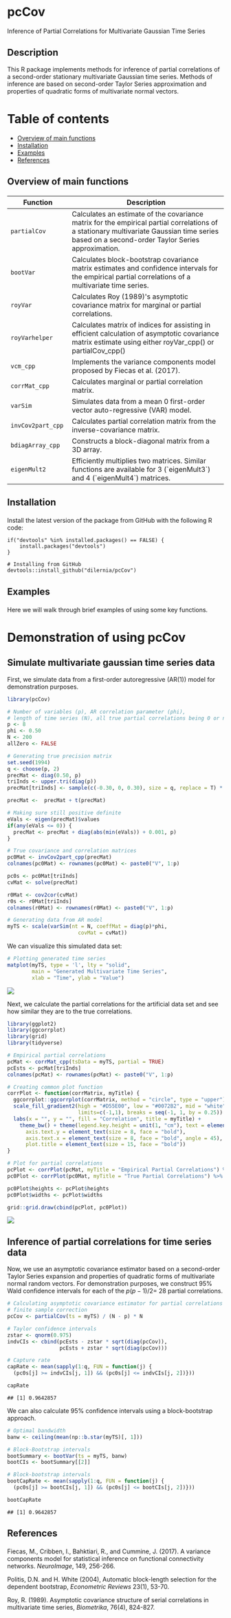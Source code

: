 # pcCov

Inference of Partial Correlations for Multivariate Gaussian Time Series

## Description

This R package implements methods for inference of partial correlations of a second-order stationary multivariate Gaussian time series. Methods of inference are based on second-order Taylor Series approximation and properties of quadratic forms of multivariate normal vectors.

</p>

# Table of contents

  - [Overview of main functions](#overview-main)
  - [Installation](#install)
  - [Examples](#examples)
  - [References](#refs)

<h2 id="overview-main">

Overview of main functions

</h2>

<table>
<colgroup>
<col style="width: 28%" />
<col style="width: 71%" />
</colgroup>
<thead>
<tr class="header">
<th>Function</th>
<th>Description</th>
</tr>
</thead>
<tbody>
<tr class="even">
<td><code>partialCov</code></td>
<td>Calculates an estimate of the covariance matrix for the empirical partial correlations of a stationary multivariate Gaussian time series based on a second-order Taylor Series approximation.</td>
</tr>
<tr class="odd">
<td><code>bootVar</code></td>
<td>Calculates block-bootstrap covariance matrix estimates and confidence intervals for the empirical partial correlations of a multivariate time series.</td>
</tr>
<tr class="even">
<td><code>royVar</code></td>
<td>Calculates Roy (1989)'s asymptotic covariance matrix for marginal or partial correlations.</td>
</tr>
<tr class="odd">
<td><code>royVarhelper</code></td>
<td>Calculates matrix of indices for assisting in efficient calculation of asymptotic covariance matrix estimate using either royVar_cpp() or partialCov_cpp()</td>
</tr>
<tr class="even">
<td><code>vcm_cpp</code></td>
<td>Implements the variance components model proposed by Fiecas et al. (2017).</td>
</tr>
<tr class="odd">
<td><code>corrMat_cpp</code></td>
<td>Calculates marginal or partial correlation matrix.</td>
</tr>
<tr class="even">
<td><code>varSim</code></td>
<td>Simulates data from a mean 0 first-order vector auto-regressive (VAR) model.</td>
</tr>
<tr class="odd">
<td><code>invCov2part_cpp</code></td>
<td>Calculates partial correlation matrix from the inverse-covariance matrix.</td>
</tr>
<tr class="even">
<td><code>bdiagArray_cpp</code></td>
<td>Constructs a block-diagonal matrix from a 3D array.</td>
</tr>
<tr class="odd">
<td><code>eigenMult2</code></td>
<td>Efficiently multiplies two matrices. Similar functions are available for 3 (`eigenMult3`) and 4 (`eigenMult4`) matrices.</td>
</tr>
</tbody>
</table>

<h2 id="install">

Installation

</h2>

Install the latest version of the package from GitHub with the following R code:

    if("devtools" %in% installed.packages() == FALSE) {
        install.packages("devtools")
    }
    
    # Installing from GitHub
    devtools::install_github("dilernia/pcCov")

<h2 id="examples">

Examples

</h2>

Here we will walk through brief examples of using some key functions.

Demonstration of using pcCov
================

## Simulate multivariate gaussian time series data

First, we simulate data from a first-order autoregressive (AR(1)) model
for demonstration purposes.

``` r
library(pcCov)

# Number of variables (p), AR correlation parameter (phi), 
# length of time series (N), all true partial correlations being 0 or not (allZero)
p <- 8
phi <- 0.50
N <- 200
allZero <- FALSE

# Generating true precision matrix
set.seed(1994)
q <- choose(p, 2)
precMat <- diag(0.50, p)
triInds <- upper.tri(diag(p))
precMat[triInds] <- sample(c(-0.30, 0, 0.30), size = q, replace = T) * (!allZero)

precMat <-  precMat + t(precMat)

# Making sure still positive definite
eVals <- eigen(precMat)$values
if(any(eVals <= 0)) {
  precMat <- precMat + diag(abs(min(eVals)) + 0.001, p)
}

# True covariance and correlation matrices
pc0Mat <- invCov2part_cpp(precMat)
colnames(pc0Mat) <- rownames(pc0Mat) <- paste0("V", 1:p)

pc0s <- pc0Mat[triInds]
cvMat <- solve(precMat)

r0Mat <- cov2cor(cvMat)
r0s <- r0Mat[triInds]
colnames(r0Mat) <- rownames(r0Mat) <- paste0("V", 1:p)

# Generating data from AR model
myTS <- scale(varSim(nt = N, coeffMat = diag(p)*phi, 
                       covMat = cvMat))
```

We can visualize this simulated data set:

``` r
# Plotting generated time series
matplot(myTS, type = 'l', lty = "solid", 
        main = "Generated Multivariate Time Series",
        xlab = "Time", ylab = "Value")
```

<img src="pcCov-Demo_files/figure-gfm/unnamed-chunk-2-1.png" style="display: block; margin: auto;" />

Next, we calculate the partial correlations for the artificial data set
and see how similar they are to the true correlations.

``` r
library(ggplot2)
library(ggcorrplot)
library(grid)
library(tidyverse)

# Empirical partial correlations
pcMat <- corrMat_cpp(tsData = myTS, partial = TRUE)
pcEsts <- pcMat[triInds]
colnames(pcMat) <- rownames(pcMat) <- paste0("V", 1:p)

# Creating common plot function
corrPlot <- function(corrMatrix, myTitle) {
  ggcorrplot::ggcorrplot(corrMatrix, method = "circle", type = "upper") + 
  scale_fill_gradient2(high = "#D55E00", low = "#0072B2", mid = "white",
                       limits=c(-1,1), breaks = seq(-1, 1, by = 0.25)) + 
  labs(x = "", y = "", fill = "Correlation", title = myTitle) + 
    theme_bw() + theme(legend.key.height = unit(1, "cm"), text = element_text(face = "bold"),
      axis.text.y = element_text(size = 8, face = "bold"),
      axis.text.x = element_text(size = 8, face = "bold", angle = 45),
      plot.title = element_text(size = 15, face = "bold"))
}

# Plot for partial correlations
pcPlot <- corrPlot(pcMat, myTitle = "Empirical Partial Correlations") %>% ggplot2::ggplotGrob()
pc0Plot <- corrPlot(pc0Mat, myTitle = "True Partial Correlations") %>% ggplot2::ggplotGrob()

pc0Plot$heights <- pcPlot$heights
pc0Plot$widths <- pcPlot$widths

grid::grid.draw(cbind(pcPlot, pc0Plot))
```

<img src="pcCov-Demo_files/figure-gfm/unnamed-chunk-3-1.png" style="display: block; margin: auto;" />

## Inference of partial correlations for time series data

Now, we use an asymptotic covariance estimator based on a second-order
Taylor Series expansion and properties of quadratic forms of
multivariate normal random vectors. For demonstration purposes, we
construct 95% Wald confidence intervals for each of the *p*(*p* − 1)/2=
28 partial correlations.

``` r
# Calculating asymptotic covariance estimator for partial correlations w/
# finite sample correction
pcCov <- partialCov(ts = myTS) / (N - p) * N

# Taylor confidence intervals
zstar <- qnorm(0.975)
indvCIs <- cbind(pcEsts - zstar * sqrt(diag(pcCov)), 
                 pcEsts + zstar * sqrt(diag(pcCov)))

# Capture rate
capRate <- mean(sapply(1:q, FUN = function(j) {
  (pc0s[j] >= indvCIs[j, 1]) && (pc0s[j] <= indvCIs[j, 2])}))

capRate
```

    ## [1] 0.9642857

We can also calculate 95% confidence intervals using a block-bootstrap
approach.

``` r
# Optimal bandwidth
banw <- ceiling(mean(np::b.star(myTS)[, 1]))

# Block-Bootstrap intervals
bootSummary <- bootVar(ts = myTS, banw)
bootCIs <- bootSummary[[2]]

# Block-bootstrap intervals
bootCapRate <- mean(sapply(1:q, FUN = function(j) {
  (pc0s[j] >= bootCIs[j, 1]) && (pc0s[j] <= bootCIs[j, 2])}))

bootCapRate
```

    ## [1] 0.9642857

<h2 id="refs">

References

</h2>

Fiecas, M., Cribben, I., Bahktiari, R., and Cummine, J. (2017). A variance components model for statistical inference on functional connectivity networks. *NeuroImage*, 149, 256-266.

Politis, D.N. and H. White (2004), Automatic block-length selection for the dependent bootstrap, *Econometric Reviews* 23(1), 53-70.

Roy, R. (1989). Asymptotic covariance structure of serial correlations in multivariate time series, *Biometrika*, 76(4), 824-827.


